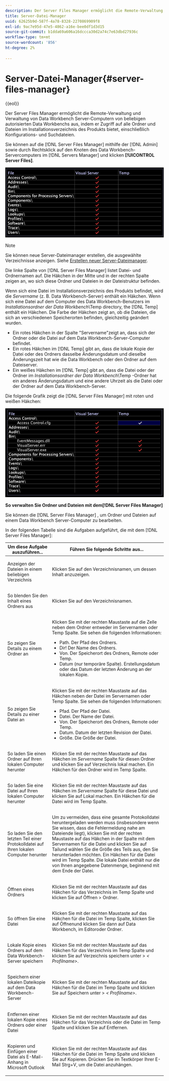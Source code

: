 ```yaml
---
description: Der Server Files Manager ermöglicht die Remote-Verwaltung und Verwaltung von Data Workbench Server-Computern von beliebigen autorisierten Data Workbenchs aus, indem er Zugriff auf alle Ordner und Dateien im Installationsverzeichnis des Produkts bietet, einschließlich Konfigurations- und Suchdateien.
title: Server-Datei-Manager
uuid: 62625b9d-587f-4a78-8328-2270869909f8
exl-id: 9ac7e95d-47e5-4862-a16e-bee0df1d3d15
source-git-commit: b1dda69a606a16dccca30d2a74c7e63dbd27936c
workflow-type: tm+mt
source-wordcount: '856'
ht-degree: 2%

---
```


# Server-Datei-Manager{#server-files-manager}

{{eol}}

Der Server Files Manager ermöglicht die Remote-Verwaltung und Verwaltung von Data Workbench Server-Computern von beliebigen autorisierten Data Workbenchs aus, indem er Zugriff auf alle Ordner und Dateien im Installationsverzeichnis des Produkts bietet, einschließlich Konfigurations- und Suchdateien.

Sie können auf die [!DNL Server Files Manager] mithilfe der [!DNL Admin] sowie durch Rechtsklick auf den Knoten des Data Workbench-Servercomputers im [!DNL Servers Manager] und klicken **[!UICONTROL Server Files]**.

![](assets/vis_FileManager.png)

>[!NOTE]
>
>Sie können neue Server-Dateimanager erstellen, die ausgewählte Verzeichnisse anzeigen. Siehe [Erstellen neuer Server-Dateimanager](../../../home/c-get-started/c-intf-anlys-ftrs/c-cstm-prof-files-mgrs/c-new-svr-files-mgrs.md#concept-6e8f63273109443699a8f61b1a2ea816).

Die linke Spalte von [!DNL Server Files Manager] listet Datei- und Ordnernamen auf. Die Häkchen in der Mitte und in der rechten Spalte zeigen an, wo sich diese Ordner und Dateien in der Dateistruktur befinden.

Wenn sich eine Datei im Installationsverzeichnis des Produkts befindet, wird die *Servername* (z. B. Data Workbench-Server) enthält ein Häkchen. Wenn sich eine Datei auf dem Computer des Data Workbench-Benutzers im *Installationsordner der Data Workbench*\Temp directory, the [!DNL Temp] enthält ein Häkchen. Die Farbe der Häkchen zeigt an, ob die Dateien, die sich an verschiedenen Speicherorten befinden, gleichzeitig geändert wurden.

* Ein rotes Häkchen in der Spalte &quot;Servername&quot;zeigt an, dass sich der Ordner oder die Datei auf dem Data Workbench-Server-Computer befindet.
* Ein rotes Häkchen im [!DNL Temp] gibt an, dass die lokale Kopie der Datei oder des Ordners dasselbe Änderungsdatum und dieselbe Änderungszeit hat wie die Data Workbench oder den Ordner auf dem Dateiserver.
* Ein weißes Häkchen im [!DNL Temp] gibt an, dass die Datei oder der Ordner im *Installationsordner der Data Workbench*\Temp -Ordner hat ein anderes Änderungsdatum und eine andere Uhrzeit als die Datei oder der Ordner auf dem Data Workbench-Server.

Die folgende Grafik zeigt die [!DNL Server Files Manager] mit roten und weißen Häkchen:

![](assets/vis_FileManager_RedWhiteChecks.png)

**So verwalten Sie Ordner und Dateien mit dem[!DNL Server Files Manager]**

Sie können die [!DNL Server Files Manager] , um Ordner und Dateien auf einem Data Workbench Server-Computer zu bearbeiten.

In der folgenden Tabelle sind die Aufgaben aufgeführt, die mit dem [!DNL Server Files Manager]:

<table id="table_D217AE5A878542EC8B604812A61819C3"> 
 <thead> 
  <tr> 
   <th colname="col1" class="entry"> Um diese Aufgabe auszuführen... </th> 
   <th colname="col2" class="entry"> Führen Sie folgende Schritte aus... </th> 
  </tr> 
 </thead>
 <tbody> 
  <tr> 
   <td colname="col1"> <p>Anzeigen der Dateien in einem beliebigen Verzeichnis </p> </td> 
   <td colname="col2"> <p>Klicken Sie auf den Verzeichnisnamen, um dessen Inhalt anzuzeigen. </p> </td> 
  </tr> 
  <tr> 
   <td colname="col1"> <p>So blenden Sie den Inhalt eines Ordners aus </p> </td> 
   <td colname="col2"> <p>Klicken Sie auf den Verzeichnisnamen. </p> </td> 
  </tr> 
  <tr> 
   <td colname="col1"> <p>So zeigen Sie Details zu einem Ordner an </p> </td> 
   <td colname="col2"> <p>Klicken Sie mit der rechten Maustaste auf die Zelle neben dem Ordner entweder im Servernamen oder <span class="wintitle"> Temp</span> Spalte. Sie sehen die folgenden Informationen: </p> 
    <ul id="ul_2DA5C8D0E95F4BCC8F7E25D05F00EB02"> 
     <li id="li_3FDECC14D62543B183C3509C338DF432">Path. Der Pfad des Ordners. </li> 
     <li id="li_9CF3989FD9E2427995F070E043FAD02C">Dir! Der Name des Ordners. </li> 
     <li id="li_68AAA11907404D0BBF407ECD7CA2E467">Von. Der Speicherort des Ordners, Remote oder Temp. </li> 
     <li id="li_CB4AEEC89E424868B758465EC0B701B5">Datum (nur temporäre Spalte). Erstellungsdatum oder das Datum der letzten Änderung an der lokalen Kopie. </li> 
    </ul> </td> 
  </tr> 
  <tr> 
   <td colname="col1"> <p>So zeigen Sie Details zu einer Datei an </p> </td> 
   <td colname="col2"> <p>Klicken Sie mit der rechten Maustaste auf das Häkchen neben der Datei im Servernamen oder <span class="wintitle"> Temp</span> Spalte. Sie sehen die folgenden Informationen: </p> <p> 
     <ul id="ul_C4E6CB86D1774D739B5ECF48AF8DB628"> 
      <li id="li_7A6D39CF8C064FDDAB87F8D4E50FA832">Pfad. Der Pfad der Datei. </li> 
      <li id="li_9C735B6F0A2541F1992B845359C3685A">Datei. Der Name der Datei. </li> 
      <li id="li_3EB903E4F4C44A6093732C588F0125EF">Von. Der Speicherort des Ordners, Remote oder Temp. </li> 
      <li id="li_C1FED4F98F854D5892DBAD9F9E1D47B8">Datum. Datum der letzten Revision der Datei. </li> 
      <li id="li_7477C727C62F4406BB2026063E41F2AE">Größe. Die Größe der Datei. </li> 
     </ul> </p> </td> 
  </tr> 
  <tr> 
   <td colname="col1"> <p>So laden Sie einen Ordner auf Ihren lokalen Computer herunter </p> </td> 
   <td colname="col2"> <p>Klicken Sie mit der rechten Maustaste auf das Häkchen im <i>Servername</i> Spalte für diesen Ordner und klicken Sie auf <span class="uicontrol"> Verzeichnis lokal machen</span>. Ein Häkchen für den Ordner wird im <span class="wintitle"> Temp</span> Spalte. </p> </td> 
  </tr> 
  <tr> 
   <td colname="col1"> <p>So laden Sie eine Datei auf Ihren lokalen Computer herunter </p> </td> 
   <td colname="col2"> <p>Klicken Sie mit der rechten Maustaste auf das Häkchen im <i>Servername</i> Spalte für diese Datei und klicken Sie auf <span class="uicontrol"> Lokal machen</span>. Ein Häkchen für die Datei wird im <span class="wintitle"> Temp</span> Spalte. </p> </td> 
  </tr> 
  <tr> 
   <td colname="col1"> <p>So laden Sie den letzten Teil einer Protokolldatei auf Ihren lokalen Computer herunter </p> </td> 
   <td colname="col2"> <p>Um zu vermeiden, dass eine gesamte Protokolldatei heruntergeladen werden muss (insbesondere wenn Sie wissen, dass die Fehlermeldung nahe am Dateiende liegt), klicken Sie mit der rechten Maustaste auf das Häkchen in der Spalte mit dem Servernamen für die Datei und klicken Sie auf <span class="uicontrol"> Tail</span>und wählen Sie die Größe des Teils aus, den Sie herunterladen möchten. Ein Häkchen für die Datei wird im <span class="wintitle"> Temp</span> Spalte. Die lokale Datei enthält nur die von Ihnen angegebene Datenmenge, beginnend mit dem Ende der Datei. </p> </td> 
  </tr> 
  <tr> 
   <td colname="col1"> <p>Öffnen eines Ordners </p> </td> 
   <td colname="col2"> <p>Klicken Sie mit der rechten Maustaste auf das Häkchen für das Verzeichnis im <span class="wintitle"> Temp</span> Spalte und klicken Sie auf <span class="uicontrol"> Öffnen</span> &gt; <span class="uicontrol"> Ordner</span>. </p> </td> 
  </tr> 
  <tr> 
   <td colname="col1"> <p>So öffnen Sie eine Datei </p> </td> 
   <td colname="col2"> <p>Klicken Sie mit der rechten Maustaste auf das Häkchen für die Datei im <span class="wintitle"> Temp</span> Spalte, klicken Sie auf <span class="uicontrol"> Öffnen</span>und klicken Sie dann auf <span class="uicontrol"> Data Workbench</span>, <span class="uicontrol"> im Editor</span>oder <span class="uicontrol"> Ordner</span>. </p> </td> 
  </tr> 
  <tr> 
   <td colname="col1"> <p>Lokale Kopie eines Ordners auf dem Data Workbench-Server speichern </p> </td> 
   <td colname="col2"> <p>Klicken Sie mit der rechten Maustaste auf das Häkchen für das Verzeichnis im <span class="wintitle"> Temp</span> Spalte und klicken Sie auf <span class="uicontrol"> Verzeichnis speichern unter</span> &gt; <i>&lt;<span class="uicontrol"> Profilname</span>&gt;</i>. </p> </td> 
  </tr> 
  <tr> 
   <td colname="col1"> <p>Speichern einer lokalen Dateikopie auf dem Data Workbench-Server </p> </td> 
   <td colname="col2"> <p>Klicken Sie mit der rechten Maustaste auf das Häkchen für die Datei im <span class="wintitle"> Temp</span> Spalte und klicken Sie auf <span class="uicontrol"> Speichern unter</span> &gt; <i>&lt;<span class="uicontrol"> Profilname</span>&gt;</i>. </p> </td> 
  </tr> 
  <tr> 
   <td colname="col1"> <p>Entfernen einer lokalen Kopie eines Ordners oder einer Datei </p> </td> 
   <td colname="col2"> <p>Klicken Sie mit der rechten Maustaste auf das Häkchen für das Verzeichnis oder die Datei im <span class="wintitle"> Temp</span> Spalte und klicken Sie auf <span class="uicontrol"> Entfernen</span>. </p> </td> 
  </tr> 
  <tr> 
   <td colname="col1"> <p>Kopieren und Einfügen einer Datei als E-Mail-Anhang in Microsoft Outlook </p> </td> 
   <td colname="col2"> <p>Klicken Sie mit der rechten Maustaste auf das Häkchen für die Datei im <span class="wintitle"> Temp</span> Spalte und klicken Sie auf <span class="uicontrol"> Kopieren</span>. Drücken Sie im Textkörper Ihrer E-Mail Strg+V, um die Datei anzuhängen. </p> </td> 
  </tr> 
 </tbody> 
</table>
